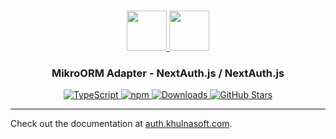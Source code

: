 <p align="center">
  <br/>
  <a href="https://auth.khulnasoft.com" target="_blank">
    <img height="64px" src="https://auth.khulnasoft.com/img/logo-sm.png" />
  </a>
  <a href="https://mikro-orm.io" target="_blank">
    <img height="64px" src="https://auth.khulnasoft.com/img/adapters/mikro-orm.svg"/>
  </a>
  <h3 align="center"><b>MikroORM Adapter</b> - NextAuth.js / NextAuth.js</a></h3>
  <p align="center" style="align: center;">
    <a href="https://npm.im/@nextauth.js/mikro-orm-adapter">
      <img src="https://img.shields.io/badge/TypeScript-blue?style=flat-square" alt="TypeScript" />
    </a>
    <a href="https://npm.im/@nextauth.js/mikro-orm-adapter">
      <img alt="npm" src="https://img.shields.io/npm/v/@nextauth.js/mikro-orm-adapter?color=green&label=@nextauth.js/mikro-orm-adapter&style=flat-square">
    </a>
    <a href="https://www.npmtrends.com/@nextauth.js/mikro-orm-adapter">
      <img src="https://img.shields.io/npm/dm/@nextauth.js/mikro-orm-adapter?label=%20downloads&style=flat-square" alt="Downloads" />
    </a>
    <a href="https://github.com/khulnasoft/nextdev/stargazers">
      <img src="https://img.shields.io/github/stars/khulnasoft/nextdev?style=flat-square" alt="GitHub Stars" />
    </a>
  </p>
</p>

---

Check out the documentation at [auth.khulnasoft.com](https://auth.khulnasoft.com/reference/adapter/mikro-orm).
